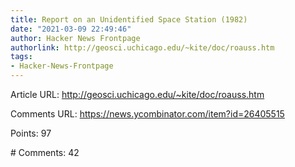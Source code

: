 ```yaml
---
title: Report on an Unidentified Space Station (1982)
date: "2021-03-09 22:49:46"
author: Hacker News Frontpage
authorlink: http://geosci.uchicago.edu/~kite/doc/roauss.htm
tags:
- Hacker-News-Frontpage
---
```


<p>Article URL: <a href="http://geosci.uchicago.edu/~kite/doc/roauss.htm">http://geosci.uchicago.edu/~kite/doc/roauss.htm</a></p>
<p>Comments URL: <a href="https://news.ycombinator.com/item?id=26405515">https://news.ycombinator.com/item?id=26405515</a></p>
<p>Points: 97</p>
<p># Comments: 42</p>
